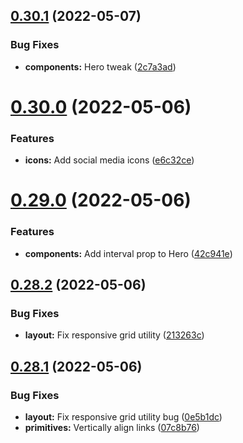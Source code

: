 ## [0.30.1](https://github.com/jacecotton/tcds/compare/v0.30.0...v0.30.1) (2022-05-07)


### Bug Fixes

* **components:** Hero tweak ([2c7a3ad](https://github.com/jacecotton/tcds/commit/2c7a3adbbde943196e9eb6977f55ab4b5c37999f))



# [0.30.0](https://github.com/jacecotton/tcds/compare/v0.29.0...v0.30.0) (2022-05-06)


### Features

* **icons:** Add social media icons ([e6c32ce](https://github.com/jacecotton/tcds/commit/e6c32cebd28e3a5ff10b0b81e7c46c4ed5638a1e))



# [0.29.0](https://github.com/jacecotton/tcds/compare/v0.28.2...v0.29.0) (2022-05-06)


### Features

* **components:** Add interval prop to Hero ([42c941e](https://github.com/jacecotton/tcds/commit/42c941e6b7b15b80da0fcb809b6aa1b17aa7e29a))



## [0.28.2](https://github.com/jacecotton/tcds/compare/v0.28.1...v0.28.2) (2022-05-06)


### Bug Fixes

* **layout:** Fix responsive grid utility ([213263c](https://github.com/jacecotton/tcds/commit/213263cce38ac1f9e7c0ed0d29eacdf15e2c7e52))



## [0.28.1](https://github.com/jacecotton/tcds/compare/v0.28.0...v0.28.1) (2022-05-06)


### Bug Fixes

* **layout:** Fix responsive grid utility bug ([0e5b1dc](https://github.com/jacecotton/tcds/commit/0e5b1dc7d735953f0aab4ba78ca7c879d3673945))
* **primitives:** Vertically align links ([07c8b76](https://github.com/jacecotton/tcds/commit/07c8b76b9f18bb324f0621523bf52c9da80b4938))




